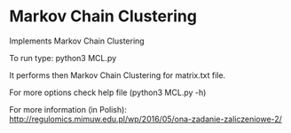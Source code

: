 # Markov Chain Clustering

Implements Markov Chain Clustering


To run type: python3 MCL.py


It performs then Markov Chain Clustering for matrix.txt file.


For more options check help file (python3 MCL.py -h)


For more information (in Polish): http://regulomics.mimuw.edu.pl/wp/2016/05/ona-zadanie-zaliczeniowe-2/

